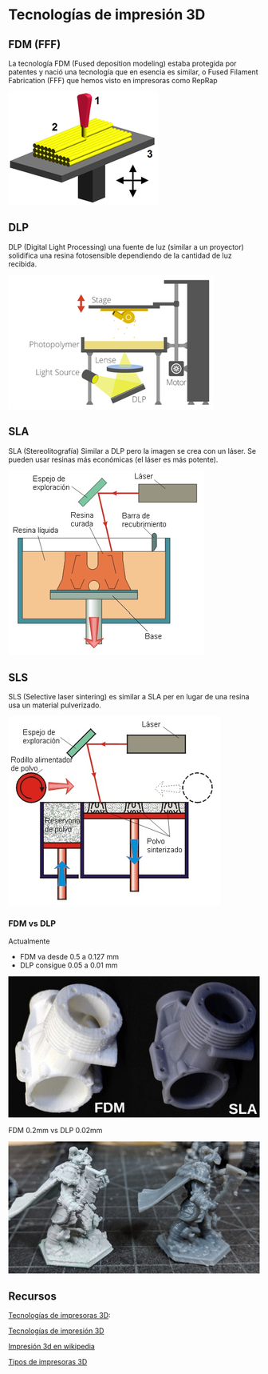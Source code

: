 # Tecnologías de impresión 3D

## FDM (FFF)

La tecnología FDM (Fused deposition modeling) estaba protegida por patentes y nació una tecnología que en esencia es similar, o Fused Filament Fabrication (FFF) que hemos visto en impresoras como RepRap

![FFF](./images/450_1000.png)

## DLP

DLP (Digital Light Processing) una fuente de luz (similar a un proyector) solidifica una resina fotosensible dependiendo de la cantidad de luz recibida.

![dlp](./images/DLP.png)

## SLA

SLA (Stereolitografía) Similar a DLP pero la imagen se crea con un láser. Se pueden usar resinas más económicas (el láser es más potente).

![sla](./images/sla.jpg)

## SLS  

SLS (Selective laser sintering) es similar a SLA per en lugar de una resina usa un material pulverizado.

![sls](./images/sls.jpg)


### FDM vs DLP

Actualmente 

* FDM va desde 0.5 a 0.127 mm
* DLP consigue 0.05 a 0.01 mm

![FDM_vs_DLP](./images/FDM_vs_DLP.jpeg)

FDM 0.2mm vs DLP 0.02mm

![FDM vs DLP](./images/FDMvsDLP2.png)



## Recursos

[Tecnologías de impresoras 3D](http://tecnologiadelosplasticos.blogspot.com.es/2013/02/impresion-3d.html):

[Tecnologías de impresión 3D](http://www.xataka.com/perifericos/estas-son-las-tecnologias-de-impresion-3d-que-hay-sobre-la-mesa-y-lo-que-puedes-esperar-de-ellas)


[Impresión 3d en wikipedia](http://es.wikipedia.org/wiki/Impresi%C3%B3n_3D)


[Tipos de impresoras 3D](http://comohacer.eu/comparativa-impresoras-3d/#Tipos_de_impresion_3D)
